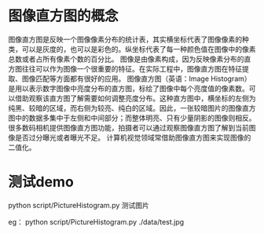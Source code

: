 # 图像直方图的概念

图像直方图是反映一个图像像素分布的统计表，其实横坐标代表了图像像素的种类，可以是灰度的，也可以是彩色的。纵坐标代表了每一种颜色值在图像中的像素总数或者占所有像素个数的百分比。
图像是由像素构成，因为反映像素分布的直方图往往可以作为图像一个很重要的特征。在实际工程中，图像直方图在特征提取、图像匹配等方面都有很好的应用。
图像直方图（英语：Image Histogram）是用以表示数字图像中亮度分布的直方图，标绘了图像中每个亮度值的像素数。可以借助观察该直方图了解需要如何调整亮度分布。这种直方图中，横坐标的左侧为纯黑、较暗的区域，而右侧为较亮、纯白的区域。因此，一张较暗图片的图像直方图中的数据多集中于左侧和中间部分；而整体明亮、只有少量阴影的图像则相反。
很多数码相机提供图像直方图功能，拍摄者可以通过观察图像直方图了解到当前图像是否过分曝光或者曝光不足。
计算机视觉领域常借助图像直方图来实现图像的二值化。

# 测试demo
python script/PictureHistogram.py 测试图片

eg：
python script/PictureHistogram.py ./data/test.jpg
